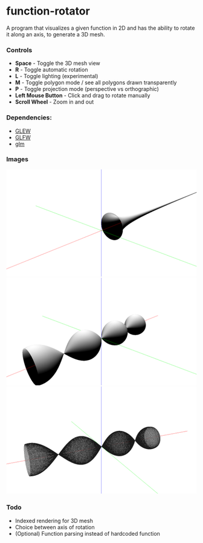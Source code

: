 # function-rotator
A program that visualizes a given function in 2D and has the ability to rotate it along an axis, to generate a 3D mesh.

### Controls
- **Space** - Toggle the 3D mesh view
- **R** - Toggle automatic rotation
- **L** - Toggle lighting (experimental)
- **M** - Toggle polygon mode / see all polygons drawn transparently
- **P** - Toggle projection mode (perspective vs orthographic) 
- **Left Mouse Button** - Click and drag to rotate manually
- **Scroll Wheel** - Zoom in and out

### Dependencies:
* [GLEW](https://github.com/nigels-com/glew)
* [GLFW](https://github.com/glfw/glfw)
* [glm](https://github.com/g-truc/glm)

### Images
![1](https://github.com/limepixl/function-rotator/blob/master/img/1.png)
![2](https://github.com/limepixl/function-rotator/blob/master/img/2.png)
![3](https://github.com/limepixl/function-rotator/blob/master/img/3.png)

### Todo
* Indexed rendering for 3D mesh
* Choice between axis of rotation
* (Optional) Function parsing instead of hardcoded function
